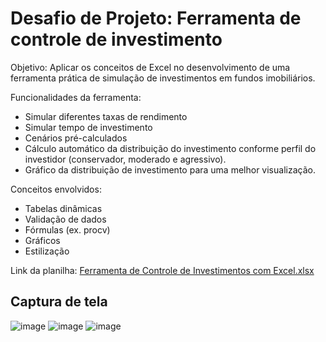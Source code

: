 # Desafio de Projeto: Ferramenta de controle de investimento

Objetivo: Aplicar os conceitos de Excel no desenvolvimento de uma ferramenta prática de simulação de investimentos em fundos imobiliários.

Funcionalidades da ferramenta:
-   Simular diferentes taxas de rendimento
-   Simular tempo de investimento
-   Cenários pré-calculados
-   Cálculo automático da distribuição do investimento conforme perfil do investidor (conservador, moderado e agressivo).
-   Gráfico da distribuição de investimento para uma melhor visualização.

Conceitos envolvidos:
-   Tabelas dinâmicas
-   Validação de dados
-   Fórmulas (ex. procv)
-   Gráficos
-   Estilização

Link da planilha: [Ferramenta de Controle de Investimentos com Excel.xlsx](https://1drv.ms/x/c/09faddd5594ed924/EaHawEZA5-xIqMdpYM76jI0B6hIsYLiG0IuX5VpVIzupPg?e=mBg5sB)

## Captura de tela
![image](https://github.com/user-attachments/assets/8dd1ca48-e1c9-4cf1-8e34-bf25967b23e1)
![image](https://github.com/user-attachments/assets/fbc3ae0e-a3b6-459e-a126-d50a317832e8)
![image](https://github.com/user-attachments/assets/bb4e0420-3503-46c2-86b0-99548919fd63)




